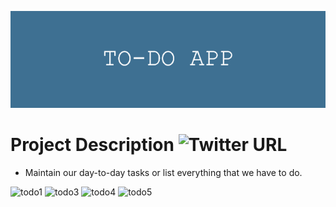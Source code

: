 ![](https://github.com/196Sebastian/to-do-app/blob/main/TO-DO_APP.png) 

# Project Description ![Twitter URL](https://img.shields.io/twitter/url?style=social&url=https%3A%2F%2Ftwitter.com%2F196Sebastian)
- Maintain our day-to-day tasks or list everything that we have to do.


![todo1](https://user-images.githubusercontent.com/87108242/152803049-c3d8febf-dc87-40b0-910c-c5a8cdeb9720.PNG)
![todo3](https://user-images.githubusercontent.com/87108242/152803050-0f5b4d8d-1ad9-4e5a-8a2b-51dd82702c31.PNG)
![todo4](https://user-images.githubusercontent.com/87108242/152803051-413e9ce8-56d2-4a0c-97a2-40edb6e6a9d0.PNG)
![todo5](https://user-images.githubusercontent.com/87108242/152803052-a8307296-88c3-4af4-b138-4759e49beda9.PNG)
